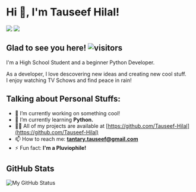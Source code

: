 # Hi 👋, I'm Tauseef Hilal!
<a href="https://www.instagram.com/_tauseef_hilal_"><img src="https://img.shields.io/badge/Instagram-E4405F?style=for-the-badge&logo=instagram&logoColor=white"></a>    <a href="https://twitter.com/_tauseef_hilal_"><img src="https://img.shields.io/badge/Twitter-1DA1F2?style=for-the-badge&logo=twitter&logoColor=white"></a>

## Glad to see you here! ![visitors](https://visitor-badge.glitch.me/badge?page_id=_tauseef_.visitor-badge)
I'm a High School Student and a beginner Python Developer.

As a developer, I love descovering new ideas and creating new cool stuff.<br>
I enjoy watching TV Schows and find peace in rain!

## Talking about Personal Stuffs:
- 🔭 I’m currently working on something cool!
- 🌱 I’m currently learning **Python.**
- 👨‍💻 All of my projects are available at [https://github.com/Tauseef-Hilal](https://github.com/Tauseef-Hilal)
- 📫 How to reach me: **tantary.tauseef@gmail.com**
- ⚡ Fun fact: **I'm a Pluviophile!**

## GitHub Stats
![My GitHub Status](https://github-readme-stats.vercel.app/api?username=Tauseef-Hilal&show_icons=true&theme=radical)

